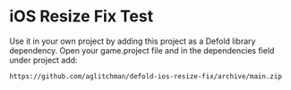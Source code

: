 # iOS Resize Fix Test

Use it in your own project by adding this project as a Defold library dependency. Open your game.project file and in the dependencies field under project add: 

`https://github.com/aglitchman/defold-ios-resize-fix/archive/main.zip`
